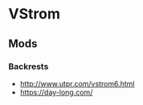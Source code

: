 <!-- TITLE: Motos -->
<!-- SUBTITLE: A quick summary of Motos -->

# VStrom
## Mods
### Backrests
* http://www.utpr.com/vstrom6.html
* https://day-long.com/

